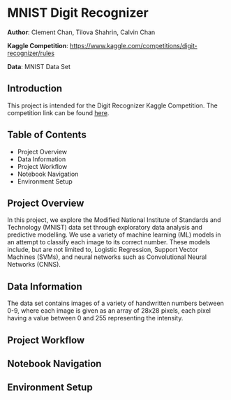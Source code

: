 # MNIST Digit Recognizer

**Author**: Clement Chan, Tilova Shahrin, Calvin Chan 

**Kaggle Competition**: https://www.kaggle.com/competitions/digit-recognizer/rules 

**Data**: MNIST Data Set

## Introduction
This project is intended for the Digit Recognizer Kaggle Competition. The competition link can be found [here](https://www.kaggle.com/competitions/digit-recognizer/rules). 

## Table of Contents
- Project Overview
- Data Information
- Project Workflow
- Notebook Navigation
- Environment Setup 

## Project Overview
In this project, we explore the Modified National Institute of Standards and Technology (MNIST) data set through exploratory data analysis and predictive modelling. We use a variety of machine learning (ML) models in an attempt to classify each image to its correct number. These models include, but are not limited to, Logistic Regression, Support Vector Machines (SVMs), and neural networks such as Convolutional Neural Networks (CNNS). 

## Data Information
The data set contains images of a variety of handwritten numbers between 0-9, where each image is given as an array of 28x28 pixels, each pixel having a value between 0 and 255 representing the intensity.

## Project Workflow

## Notebook Navigation

## Environment Setup 
